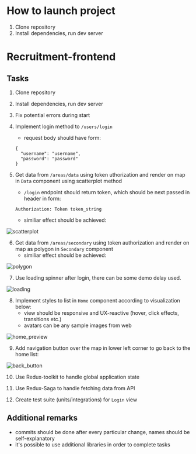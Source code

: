 # How to launch project
1. Clone repository
2. Install dependencies, run dev server 


# Recruitment-frontend

## Tasks
1. Clone repository
1. Install dependencies, run dev server
1. Fix potential errors during start
1. Implement login method to `/users/login`
    - request body should have form:
    ```
    {
      "username": "username",
      "password": "password"
    }
    ```

1. Get data from `/areas/data` using token uthorization and render on map in `Data` component using scatterplot method  
    - `/login` endpoint should return token, which should be next passed in header in form:  
    ```
    Authorization: Token token_string
    ```

    - similiar effect should be achieved:

![scatterplot](/src/assets/scatterplot.PNG)

6. Get data from `/areas/secondary` using token authorization and render on map as polygon in `Secondary` component 
    - similiar effect should be achieved:

![polygon](/src/assets/boundary.PNG)

7. Use loading spinner after login, there can be some demo delay used.

![loading](/src/assets/loading.gif)

8. Implement styles to list in `Home` component according to visualization below:
    - view should be responsive and UX-reactive (hover, click effects, transitions etc.)
    - avatars can be any sample images from web

![home_preview](/src/assets/datasets_list.PNG)

9. Add navigation button over the map in lower left corner to go back to the home list:

![back_button](/src/assets/back_button.PNG)

10. Use Redux-toolkit to handle global application state

1. Use Redux-Saga to handle fetching data from API

1. Create test suite (units/integrations) for `Login` view

## Additional remarks
- commits should be done after every particular change, names should be self-explanatory
- it's possible to use additional libraries in order to complete tasks